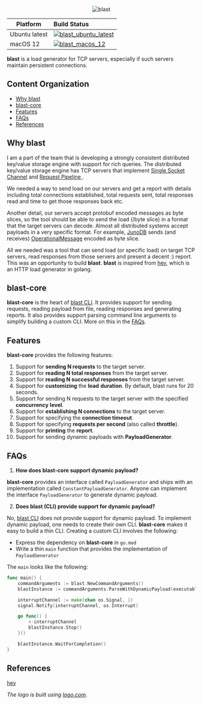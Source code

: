 <p align="center">
	<img alt="blast" src="https://github.com/SarthakMakhija/blast-core/assets/21108320/5c55527f-ece4-478f-b6a3-f26c536c232a" />
</p>


| Platform      | Build Status                                                                                                                                                                                                       |
|---------------|:-------------------------------------------------------------------------------------------------------------------------------------------------------------------------------------------------------------------|
| Ubuntu latest | [![blast_ubuntu_latest](https://github.com/SarthakMakhija/blast-core/actions/workflows/build_ubuntu_latest.yml/badge.svg)](https://github.com/SarthakMakhija/blast-core/actions/workflows/build_ubuntu_latest.yml) |
| macOS 12      | [![blast_macos_12](https://github.com/SarthakMakhija/blast-core/actions/workflows/build_macos_12.yml/badge.svg)](https://github.com/SarthakMakhija/blast-core/actions/workflows/build_macos_12.yml)                |


**blast** is a load generator for TCP servers, especially if such servers maintain persistent connections.

## Content Organization

- [Why blast](#why-blast)
- [blast-core](#blast-core)
- [Features](#features)
- [FAQs](#faqs)
- [References](#references)

## Why blast

I am a part of the team that is developing a strongly consistent distributed key/value storage engine with support for rich queries.
The distributed key/value storage engine has TCP servers that implement [Single Socket Channel](https://martinfowler.com/articles/patterns-of-distributed-systems/single-socket-channel.html) and [Request Pipeline
](https://martinfowler.com/articles/patterns-of-distributed-systems/request-pipeline.html). 

We needed a way to send load on our servers and get a report with details including total connections established, total requests sent, total responses read and time to get those responses back etc.

Another detail, our servers accept protobuf encoded messages as byte slices, so the tool should be able to send the load (/byte slice) in a format that the target servers
can decode. Almost all distributed systems accept payloads in a very specific format. For example, [JunoDB](https://github.com/paypal/junodb) sends (and receives) [OperationalMessage](https://github.com/paypal/junodb/blob/ca68aa14734768fd047b66ea0b7e6316b15fef16/pkg/proto/opMsg.go#L33) encoded as byte slice.

All we needed was a tool that can send load (or specific load) on target TCP servers, read responses from those servers and present a decent :) report. This was an opportunity to build **blast**. **blast** is inspired from [hey](https://github.com/rakyll/hey), which is an HTTP load generator in golang.

## blast-core

**blast-core** is the heart of [blast CLI](https://github.com/SarthakMakhija/blast). It provides support for sending requests, reading payload from file, reading responses and generating reports.
It also provides support parsing command line arguments to simplify building a custom CLI. More on this in the [FAQs](#faqs).  

## Features

**blast-core** provides the following features:
1. Support for **sending N requests** to the target server.
2. Support for **reading N total responses** from the target server.
3. Support for **reading N successful responses** from the target server.
4. Support for **customizing** the **load** **duration**. By default, blast runs for 20 seconds.
5. Support for sending N requests to the target server with the specified **concurrency** **level**.
6. Support for **establishing N connections** to the target server.
7. Support for specifying the **connection timeout**.
8. Support for specifying **requests per second** (also called **throttle**).
9. Support for **printing** the **report**.
10. Support for sending dynamic payloads with **PayloadGenerator**.

## FAQs

1. **How does blast-core support dynamic payload?**

**blast-core** provides an interface called `PayloadGenerator` and ships with an implementation called `ConstantPayloadGenerator`. Anyone can implement
the interface `PayloadGenerator` to generate dynamic payload.

2. **Does blast (CLI) provide support for dynamic payload?**

No, [blast CLI](https://github.com/SarthakMakhija/blast) does not provide support for dynamic payload. To implement dynamic payload, one needs to create their
own CLI. **blast-core** makes it easy to build a thin CLI. Creating a custom CLI involves the following:

  - Express the dependency on **blast-core** in `go.mod`
  - Write a thin `main` function that provides the implementation of `PayloadGenerator`

The `main` looks like the following:

```go
func main() {
    commandArguments := blast.NewCommandArguments()
    blastInstance := commandArguments.ParseWithDynamicPayload(executableName, <<An implementation of PayloadGenerator>>)

	interruptChannel := make(chan os.Signal, 1)
	signal.Notify(interruptChannel, os.Interrupt)

	go func() {
		<-interruptChannel
		blastInstance.Stop()
	}()

	blastInstance.WaitForCompletion()
}
```

## References
[hey](https://github.com/rakyll/hey)

*The logo is built using [logo.com](logo.com)*.
